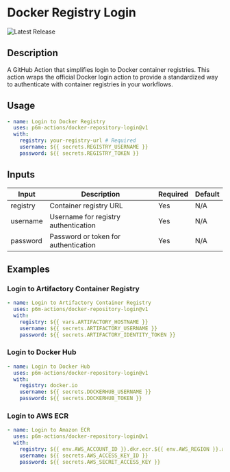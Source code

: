 # Docker Registry Login

![Latest Release](https://img.shields.io/github/v/release/p6m-actions/docker-repository-login?style=flat-square&label=Latest%20Release&color=blue)

## Description

A GitHub Action that simplifies login to Docker container registries. This action wraps the official Docker login action to provide a standardized way to authenticate with container registries in your workflows.

## Usage

```yaml
- name: Login to Docker Registry
  uses: p6m-actions/docker-repository-login@v1
  with:
    registry: your-registry-url # Required
    username: ${{ secrets.REGISTRY_USERNAME }}
    password: ${{ secrets.REGISTRY_TOKEN }}
```

## Inputs

| Input    | Description                          | Required | Default    |
| -------- | ------------------------------------ | -------- | ---------- |
| registry | Container registry URL               | Yes      | N/A        |
| username | Username for registry authentication | Yes      | N/A        |
| password | Password or token for authentication | Yes      | N/A        |

## Examples

### Login to Artifactory Container Registry

```yaml
- name: Login to Artifactory Container Registry
  uses: p6m-actions/docker-repository-login@v1
  with:
    registry: ${{ vars.ARTIFACTORY_HOSTNAME }}
    username: ${{ secrets.ARTIFACTORY_USERNAME }}
    password: ${{ secrets.ARTIFACTORY_IDENTITY_TOKEN }}
```

### Login to Docker Hub

```yaml
- name: Login to Docker Hub
  uses: p6m-actions/docker-repository-login@v1
  with:
    registry: docker.io
    username: ${{ secrets.DOCKERHUB_USERNAME }}
    password: ${{ secrets.DOCKERHUB_TOKEN }}
```

### Login to AWS ECR

```yaml
- name: Login to Amazon ECR
  uses: p6m-actions/docker-repository-login@v1
  with:
    registry: ${{ env.AWS_ACCOUNT_ID }}.dkr.ecr.${{ env.AWS_REGION }}.amazonaws.com
    username: ${{ secrets.AWS_ACCESS_KEY_ID }}
    password: ${{ secrets.AWS_SECRET_ACCESS_KEY }}
```
